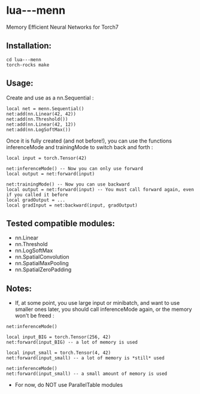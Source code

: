 lua---menn
==========

Memory Efficient Neural Networks for Torch7

Installation:
-------------

```
cd lua---menn
torch-rocks make
```

Usage:
------

Create and use as a nn.Sequential :
```
local net = menn.Sequential()
net:add(nn.Linear(42, 42))
net:add(nn.Threshold())
net:add(nn.Linear(42, 12))
net:add(nn.LogSoftMax())
```

Once it is fully created (and not before!), you can use the functions inferenceMode
and trainingMode to switch back and forth :
```
local input = torch.Tensor(42)

net:inferenceMode() -- Now you can only use forward
local output = net:forward(input)

net:trainingMode() -- Now you can use backward
local output = net:forward(input) -- You must call forward again, even if you called it before
local gradOutput = ...
local gradInput = net:backward(input, gradOutput)
```

Tested compatible modules:
--------------------------

* nn.Linear
* nn.Threshold
* nn.LogSoftMax
* nn.SpatialConvolution
* nn.SpatialMaxPooling
* nn.SpatialZeroPadding

Notes:
------

* If, at some point, you use large input or minibatch, and want to use
  smaller ones later, you should call inferenceMode again, or the memory won't
  be freed :
```
net:inferenceMode()

local input_BIG = torch.Tensor(256, 42)
net:forward(input_BIG) -- a lot of memory is used

local input_small = torch.Tensor(4, 42)
net:forward(input_small) -- a lot of memory is *still* used

net:inferenceMode()
net:forward(input_small) -- a small amount of memory is used
```
* For now, do NOT use ParallelTable modules
